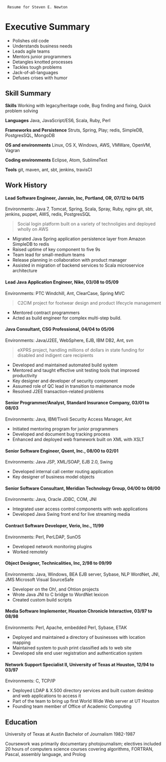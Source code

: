      Resume for Steven E. Newton
# Executive Summary
* Polishes old code
* Understands business needs
* Leads agile teams
* Mentors junior programmers
* Detangles knotted processes
* Tackles tough problems
* Jack-of-all-languages
* Defuses crises with humor

## Skill Summary

**Skills** Working with legacy/heritage code, Bug finding and fixing, Quick problem solving

**Languages** Java, JavaScript/ES6, Scala, Ruby, Perl

**Frameworks and Persistence** Struts, Spring, Play; redis, SimpleDB, PostgresSQL, MongoDB

**OS and environments** Linux, OS X, Windows, AWS, VMWare, OpenVM, Vagran

**Coding environments** Eclipse, Atom, SublimeText

**Tools** git, maven, ant, sbt, jenkins, travisCI

## Work History
#### Lead Software Engineer, Janrain, Inc, Portland, OR, 07/12 to 04/15
Environments: Java 7, Tomcat,  Spring, Scala, Spray, Ruby, nginx git, sbt, jenkins, puppet, AWS, redis, PostgresSQL
> Social login platform built on a variety of technoligies and deployed wholly on AWS

* Migrated Java Spring application persistence layer from Amazon SimpleDB to redis
* Raised  uptime of key component to five 9s
* Team lead for small-medium teams
* Release planning in collaboration with product manager
* Assisted in migration of backend services to Scala microservice architecture

#### Lead Java Application Engineer, Nike, 03/08 to 05/09
Environments: PTC Windchill, Ant, ClearCase, Spring MVC
> C2CIM project for footwear design and product lifecycle management
* Mentored contract programmers
* Acted as build engineer for complex multi-step build.

#### Java Consultant, CSG Professional, 04/04 to 05/06
Environments: Java/J2EE, WebSphere, EJB, IBM DB2, Ant, svn
> eXPRS project, handling millions of dollars in state funding for disabled and indigent care recipients

* Developed and maintained automated build system
* Mentored and taught effective unit testing tools  that improved productivity
* Key designer and developer of security component
* Assumed role of QC lead in transition to maintenance mode
* Resolved J2EE transaction-related problems

#### Senior Programmer/Analyst, Standard Insurance Company, 03/01 to 08/03
Environments: Java, IBM/Tivoli Security Access Manager, Ant
* Initiated mentoring program for junior programmers
* Developed and document bug tracking process
* Enhanced and deployed web framework built on XML with XSLT

#### Senior Software Engineer, Qsent, Inc., 08/00 to 02/01
Environments: Java JSP, XML/SOAP, EJB 2.0, Swing
* Developed internal call center routing application
* Key designer of business model objects

#### Senior Software Consultant, Meridian Technology Group, 04/00 to 08/00
Environments: Java, Oracle JDBC, COM, JNI
* Integrated user access control components with web applications
* Developed Java Swing front end for live streaming media

#### Contract Software Developer, Verio, Inc., 11/99
Environments: Perl, PerLDAP, SunOS
* Developed network monitoring plugins
* Worked remotely

#### Object Designer, Technicalities, Inc, 2/98 to 09/99
Environments: Java, Windows,  BEA EJB server, Sybase, NLP WordNet, JNI, JMS Microsoft Visual SourceSafe
* Developer on the Oh!, and Ohtion projects
* Wrote Java JNI to C bridge to WordNet lexicon
* Created custom build scripts

#### Media Software Implementer, Houston Chronicle Interactive, 03/97 to 08/98
Environments: Perl, Apache, embedded Perl, Sybase, ETAK
* Deployed and maintained a directory of businesses with location mapping
* Maintained system to push print classified ads to web site
* Developed site end user registration and authentication system

#### Network Support Specialist II, University of Texas at Houston, 12/94 to 03/97
Environments: C, TCP/IP
* Deployed LDAP & X.500 directory services and built custom desktop and web applications to access it
* Part of the team to bring up first World Wide Web server at UT Houston
* Founding team member of Office of Academic Computing

## Education
University of Texas at Austin
Bachelor of Journalism
1982-1987

Coursework was primarily documentary photojournalism; electives included 20 hours of computers science courses covering algorithms, FORTRAN, Pascal, assembly language, and Prolog
